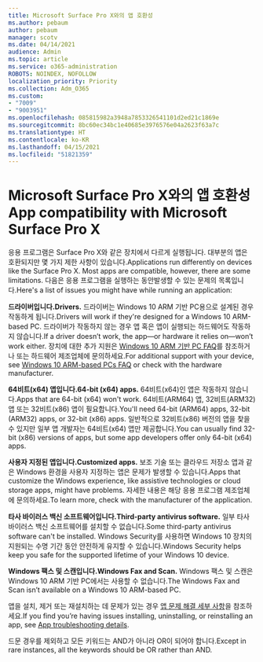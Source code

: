 ```yaml
---
title: Microsoft Surface Pro X와의 앱 호환성
ms.author: pebaum
author: pebaum
manager: scotv
ms.date: 04/14/2021
audience: Admin
ms.topic: article
ms.service: o365-administration
ROBOTS: NOINDEX, NOFOLLOW
localization_priority: Priority
ms.collection: Adm_O365
ms.custom:
- "7009"
- "9003951"
ms.openlocfilehash: 085815982a3948a7853326541101d2ed21c1869e
ms.sourcegitcommit: 8bc60ec34bc1e40685e3976576e04a2623f63a7c
ms.translationtype: HT
ms.contentlocale: ko-KR
ms.lasthandoff: 04/15/2021
ms.locfileid: "51821359"
---
```

# <a name="app-compatibility-with-microsoft-surface-pro-x"></a><span data-ttu-id="ac996-102">Microsoft Surface Pro X와의 앱 호환성</span><span class="sxs-lookup"><span data-stu-id="ac996-102">App compatibility with Microsoft Surface Pro X</span></span>

<span data-ttu-id="ac996-103">응용 프로그램은 Surface Pro X와 같은 장치에서 다르게 실행됩니다. 대부분의 앱은 호환되지만 몇 가지 제한 사항이 있습니다.</span><span class="sxs-lookup"><span data-stu-id="ac996-103">Applications run differently on devices like the Surface Pro X. Most apps are compatible, however, there are some limitations.</span></span> <span data-ttu-id="ac996-104">다음은 응용 프로그램을 실행하는 동안발생할 수 있는 문제의 목록입니다.</span><span class="sxs-lookup"><span data-stu-id="ac996-104">Here's a list of issues you might have while running an application:</span></span> 

<span data-ttu-id="ac996-105">**드라이버입니다.**</span><span class="sxs-lookup"><span data-stu-id="ac996-105">**Drivers.**</span></span> <span data-ttu-id="ac996-106">드라이버는 Windows 10 ARM 기반 PC용으로 설계된 경우 작동하게 됩니다.</span><span class="sxs-lookup"><span data-stu-id="ac996-106">Drivers will work if they're designed for a Windows 10 ARM-based PC.</span></span> <span data-ttu-id="ac996-107">드라이버가 작동하지 않는 경우 앱 혹은 앱이 실행되는 하드웨어도 작동하지 않습니다.</span><span class="sxs-lookup"><span data-stu-id="ac996-107">If a driver doesn’t work, the app—or hardware it relies on—won’t work either.</span></span> <span data-ttu-id="ac996-108">장치에 대한 추가 지원은 [Windows 10 ARM 기반 PC FAQ](https://support.microsoft.com/windows/windows-10-arm-based-pcs-faq-477f51df-2e3b-f68f-31b0-06f5e4f8ebb5)를 참조하거나 또는 하드웨어 제조업체에 문의하세요.</span><span class="sxs-lookup"><span data-stu-id="ac996-108">For additional support with your device, see [Windows 10 ARM-based PCs FAQ](https://support.microsoft.com/windows/windows-10-arm-based-pcs-faq-477f51df-2e3b-f68f-31b0-06f5e4f8ebb5) or check with the hardware manufacturer.</span></span>

<span data-ttu-id="ac996-109">**64비트(x64) 앱입니다.**</span><span class="sxs-lookup"><span data-stu-id="ac996-109">**64-bit (x64) apps.**</span></span> <span data-ttu-id="ac996-110">64비트(x64)인 앱은 작동하지 않습니다.</span><span class="sxs-lookup"><span data-stu-id="ac996-110">Apps that are 64-bit (x64) won't work.</span></span> <span data-ttu-id="ac996-111">64비트(ARM64) 앱, 32비트(ARM32) 앱 또는 32비트(x86) 앱이 필요합니다.</span><span class="sxs-lookup"><span data-stu-id="ac996-111">You'll need 64-bit (ARM64) apps, 32-bit (ARM32) apps, or 32-bit (x86) apps.</span></span> <span data-ttu-id="ac996-112">일반적으로 32비트(x86) 버전의 앱을 찾을 수 있지만 일부 앱 개발자는 64비트(x64) 앱만 제공합니다.</span><span class="sxs-lookup"><span data-stu-id="ac996-112">You can usually find 32-bit (x86) versions of apps, but some app developers offer only 64-bit (x64) apps.</span></span>

<span data-ttu-id="ac996-113">**사용자 지정된 앱입니다.**</span><span class="sxs-lookup"><span data-stu-id="ac996-113">**Customized apps.**</span></span> <span data-ttu-id="ac996-114">보조 기술 또는 클라우드 저장소 앱과 같은 Windows 환경을 사용자 지정하는 앱은 문제가 발생할 수 있습니다.</span><span class="sxs-lookup"><span data-stu-id="ac996-114">Apps that customize the Windows experience, like assistive technologies or cloud storage apps, might have problems.</span></span> <span data-ttu-id="ac996-115">자세한 내용은 해당 응용 프로그램 제조업체에 문의하세요.</span><span class="sxs-lookup"><span data-stu-id="ac996-115">To learn more, check with the manufacturer of the application.</span></span>

<span data-ttu-id="ac996-116">**타사 바이러스 백신 소프트웨어입니다.**</span><span class="sxs-lookup"><span data-stu-id="ac996-116">**Third-party antivirus software.**</span></span> <span data-ttu-id="ac996-117">일부 타사 바이러스 백신 소프트웨어를 설치할 수 없습니다.</span><span class="sxs-lookup"><span data-stu-id="ac996-117">Some third-party antivirus software can't be installed.</span></span> <span data-ttu-id="ac996-118">Windows Security를 사용하면 Windows 10 장치의 지원되는 수명 기간 동안 안전하게 유지할 수 있습니다.</span><span class="sxs-lookup"><span data-stu-id="ac996-118">Windows Security helps keep you safe for the supported lifetime of your Windows 10 device.</span></span>

<span data-ttu-id="ac996-119">**Windows 팩스 및 스캔입니다.**</span><span class="sxs-lookup"><span data-stu-id="ac996-119">**Windows Fax and Scan.**</span></span> <span data-ttu-id="ac996-120">Windows 팩스 및 스캔은 Windows 10 ARM 기반 PC에서는 사용할 수 없습니다.</span><span class="sxs-lookup"><span data-stu-id="ac996-120">The Windows Fax and Scan isn’t available on a Windows 10 ARM-based PC.</span></span>

<span data-ttu-id="ac996-121">앱을 설치, 제거 또는 재설치하는 데 문제가 있는 경우 [앱 문제 해결 세부 사항](https://docs.microsoft.com/troubleshoot/mem/intune/troubleshoot-app-install#app-troubleshooting-details)을 참조하세요.</span><span class="sxs-lookup"><span data-stu-id="ac996-121">If you find you’re having issues installing, uninstalling, or reinstalling an app, see [App troubleshooting details](https://docs.microsoft.com/troubleshoot/mem/intune/troubleshoot-app-install#app-troubleshooting-details).</span></span>

<span data-ttu-id="ac996-122">드문 경우를 제외하고 모든 키워드는 AND가 아니라 OR이 되어야 합니다.</span><span class="sxs-lookup"><span data-stu-id="ac996-122">Except in rare instances, all the keywords should be OR rather than AND.</span></span>